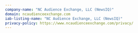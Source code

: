 ```yaml
---
company-name: "NC Audience Exchange, LLC (NewsIQ)"
domain: ncaudienceexchange.com
iab-listing-name: "NC Audience Exchange, LLC (NewsIQ)"
privacy-policy: https://www.ncaudienceexchange.com/privacy/
---
```

